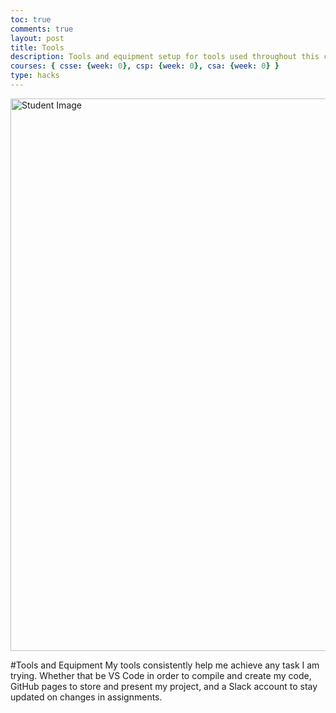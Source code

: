 ```yaml
---
toc: true
comments: true
layout: post
title: Tools
description: Tools and equipment setup for tools used throughout this class.
courses: { csse: {week: 0}, csp: {week: 0}, csa: {week: 0} }
type: hacks
---
```


<img src="https://github.com/Ant11234/student/assets/40652645/28d007b9-fcf7-4826-ab70-80ac6271b73d" alt="Student Image" height="884" width="585">

#Tools and Equipment
My tools consistently help me achieve any task I am trying. Whether that be VS Code in order to compile and create my code, GitHub pages to store and present my project, and a Slack account to stay updated on changes in assignments.
